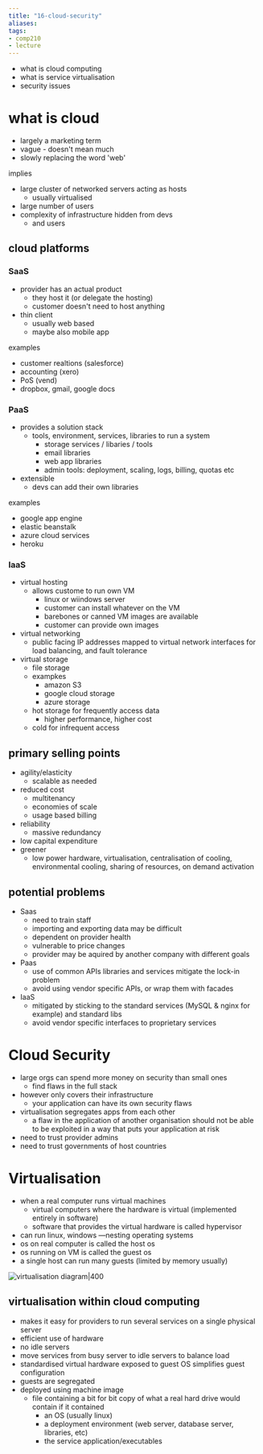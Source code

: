 ```yaml
---
title: "16-cloud-security"
aliases: 
tags: 
- comp210
- lecture
---
```


- what is cloud computing
- what is service virtualisation
- security issues

# what is cloud
- largely a marketing term
- vague - doesn't mean much
- slowly replacing the word 'web'

implies
- large cluster of networked servers acting as hosts
	- usually virtualised
- large number of users
- complexity of infrastructure hidden from devs
	- and users

## cloud platforms
### SaaS
- provider has an actual product
	- they host it (or delegate the hosting)
	- customer doesn't need to host anything
- thin client
	- usually web based
	- maybe also mobile app

examples
- customer realtions (salesforce)
- accounting (xero)
- PoS (vend)
- dropbox, gmail, google docs

### PaaS
- provides a solution stack
	- tools, environment, services, libraries to run a system
		- storage services / libaries / tools
		- email libraries
		- web app libraries
		- admin tools: deployment, scaling, logs, billing, quotas etc
- extensible
	- devs can add their own libraries

examples
- google app engine
- elastic beanstalk
- azure cloud services
- heroku

### IaaS
- virtual hosting
	- allows custome to run own VM
		- linux or wiindows server
		- customer can install whatever on the VM
		- barebones or canned VM images are available
		- customer can provide own images
- virtual networking
	- public facing IP addresses mapped to virtual network interfaces for load balancing, and fault tolerance
- virtual storage
	- file storage
	- exampkes
		- amazon S3
		- google cloud storage
		- azure storage
	- hot storage for frequently access data
		- higher performance, higher cost
	- cold for infrequent access

## primary selling points
- agility/elasticity
	- scalable as needed
- reduced cost
	- multitenancy
	- economies of scale
	- usage based billing
- reliability
	- massive redundancy
- low capital expenditure
- greener
	- low power hardware, virtualisation, centralisation of cooling, environmental cooling, sharing of resources, on demand activation

## potential problems
- Saas
	- need to train staff
	- importing and exporting data may be difficult
	- dependent on provider health
	- vulnerable to price changes
	- provider may be aquired by another company with different goals
- Paas
	- use of common APIs libraries and services mitigate the lock-in problem
	- avoid using vendor specific APIs, or wrap them with facades
- IaaS
	- mitigated by sticking to the standard services (MySQL & nginx for example) and standard libs
	- avoid vendor specific interfaces to proprietary services

# Cloud Security
- large orgs can spend more money on security than small ones
	- find flaws in the full stack
- however only covers their infrastructure
	- your application can have its own security flaws
- virtualisation segregates apps from each other
	- a flaw in the application of another organisation should not be able to be exploited in a way that puts your application at risk
- need to trust provider admins
- need to trust governments of host countries

# Virtualisation
- when a real computer runs virtual machines
	- virtual computers where the hardware is virtual (implemented entirely in software)
	- software that provides the virtual hardware is called hypervisor
- can run linux, windows —nesting operating systems
- os on real computer is called the host os
- os running on VM is called the guest os
- a single host can run many guests (limited by memory usually)

![virtualisation diagram|400](https://i.imgur.com/y9vgful.png)

## virtualisation within cloud computing
- makes it easy for providers to run several services on a single physical server
- efficient use of hardware
- no idle servers
- move services from busy server to idle servers to balance load
- standardised virtual hardware exposed to guest OS simplifies guest configuration
- guests are segregated
- deployed using machine image
	- file containing a bit for bit copy of what a real hard drive would contain if it contained
		- an OS (usually linux)
		- a deployment environment (web server, database server, libraries, etc)
		- the service application/executables